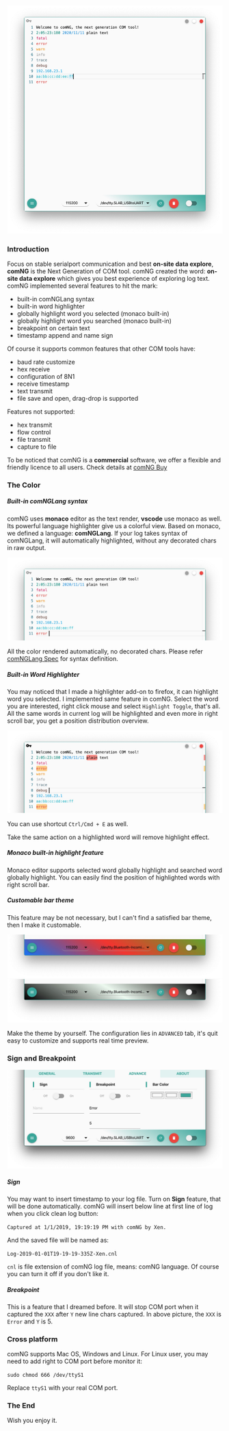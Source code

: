 ![image](/image/preview.jpg)

### Introduction

Focus on stable serialport communication and best **on-site data explore**, **comNG** is the Next Generation of COM tool. comNG created the word: **on-site data explore** which gives you best experience of exploring log text. comNG implemented several features to hit the mark:

- built-in comNGLang syntax
- built-in word highlighter
- globally highlight word you selected (monaco built-in)
- globally highlight word you searched (monaco built-in)
- breakpoint on certain text
- timestamp append and name sign

Of course it supports common features that other COM tools have:

- baud rate customize
- hex receive
- configuration of 8N1
- receive timestamp
- text transmit
- file save and open, drag-drop is supported

Features not supported:

- hex transmit
- flow control
- file transmit
- capture to file

To be noticed that comNG is a **commercial** software, we offer a flexible and friendly licence to all users. Check details at [comNG Buy](https://xenkuo.github.io/2019-08-02-comNG-licence-buy/)

### The Color

##### Built-in comNGLang syntax

comNG uses **monaco** editor as the text render, **vscode** use monaco as well. Its powerful language highlighter give us a colorful view. Based on monaco, we defined a language: **comNGLang**. If your log takes syntax of comNGLang, it will automatically highlighted, without any decorated chars in raw output.

![image](/image/comNGLang.jpg)

All the color rendered automatically, no decorated chars. Please refer [comNGLang Spec](https://xenkuo.github.io/2019-08-03-comNGLang/) for syntax definition.

##### Built-in Word Highlighter

You may noticed that I made a highlighter add-on to firefox, it can highlight word you selected. I implemented same feature in comNG. Select the word you are interested, right click mouse and select `Highlight Toggle`, that's all. All the same words in current log will be highlighted and even more in right scroll bar, you get a position distribution overview.

![image](/image/highlighter.jpg)

You can use shortcut `Ctrl/Cmd + E` as well.

Take the same action on a highlighted word will remove highlight effect.

##### Monaco built-in highlight feature

Monaco editor supports selected word globally highlight and searched word globally highlight. You can easily find the position of highlighted words with right scroll bar.

##### Customable bar theme

This feature may be not necessary, but I can't find a satisfied bar theme, then I make it customable.

![image](/image/bar-color-1.jpg)
![image](/image/bar-color-2.jpg)

Make the theme by yourself. The configuration lies in `ADVANCED` tab, it's quit easy to customize and supports real time preview.

### Sign and Breakpoint

![image](/image/advance.jpg)

##### Sign

You may want to insert timestamp to your log file. Turn on **Sign** feature, that will be done automatically. comNG will insert below line at first line of log when you click clean log button:

`Captured at 1/1/2019, 19:19:19 PM with comNG by Xen.`

And the saved file will be named as:

`Log-2019-01-01T19-19-19-335Z-Xen.cnl`

`cnl` is file extension of comNG log file, means: comNG language.
Of course you can turn it off if you don't like it.

##### Breakpoint

This is a feature that I dreamed before. It will stop COM port when it captured the `XXX` after `Y` new line chars captured. In above picture, the `XXX` is `Error` and `Y` is 5.

### Cross platform

comNG supports Mac OS, Windows and Linux. For Linux user, you may need to add right to COM port before monitor it:

`sudo chmod 666 /dev/ttyS1`

Replace `ttyS1` with your real COM port.

### The End

Wish you enjoy it.
